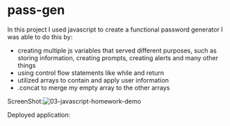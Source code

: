 # pass-gen

In this project I used javascript to create a functional password generator
I was able to do this by:
- creating multiple js variables that served different purposes, such as storing information, creating prompts, creating alerts and many other things 
- using control flow statements like while and return
- utilized arrays to contain and apply user information
- .concat to merge my empty array to the other arrays

ScreenShot:![03-javascript-homework-demo](https://user-images.githubusercontent.com/97917815/158894626-eadc1690-f7a6-4e84-836c-70b077611e3c.png)

Deployed application: 
